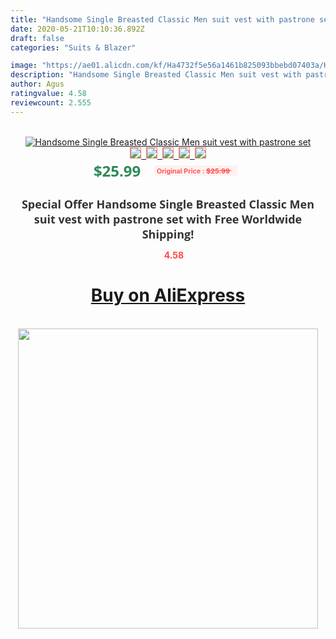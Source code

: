 ```yaml
---
title: "Handsome Single Breasted Classic Men suit vest with pastrone set"
date: 2020-05-21T10:10:36.892Z
draft: false
categories: "Suits & Blazer"

image: "https://ae01.alicdn.com/kf/Ha4732f5e56a1461b825093bbebd07403a/Handsome-Single-Breasted-Classic-Men-suit-vest-with-pastrone-set.jpg"
description: "Handsome Single Breasted Classic Men suit vest with pastrone set"
author: Agus
ratingvalue: 4.58
reviewcount: 2.555
---
```

<br>
<div style="text-align: center;">
<a href="https://s.click.aliexpress.com/e/_AEu5KH" target="_blank" rel="nofollow noopener noreferrer"><img alt="Handsome Single Breasted Classic Men suit vest with pastrone set" class="magnifier-image" src="https://ae01.alicdn.com/kf/Ha4732f5e56a1461b825093bbebd07403a/Handsome-Single-Breasted-Classic-Men-suit-vest-with-pastrone-set.jpg_640x640.jpg">
<br>
<img style="border:1px solid salmon" src="https://ae01.alicdn.com/kf/Ha4732f5e56a1461b825093bbebd07403a/Handsome-Single-Breasted-Classic-Men-suit-vest-with-pastrone-set.jpg_120x120.jpg">&nbsp;&nbsp;<img style="border:1px solid salmon" src="_120x120.jpg">&nbsp;&nbsp;<img style="border:1px solid salmon" src="_120x120.jpg">&nbsp;&nbsp;<img style="border:1px solid salmon" src="_120x120.jpg">&nbsp;&nbsp;<img style="border:1px solid salmon" src="_120x120.jpg"></a></div><br0>
<div style="text-align: center;"><span style="background-color: white; border: 0px; box-sizing: border-box; color: seagreen; display: inline-block; font-family: &quot;open sans&quot; , &quot;arial&quot; , &quot;helvetica&quot; , sans-serif , &quot;heiti&quot;; font-size: 24px; font-stretch: inherit; font-weight: 700; line-height: inherit; margin: 0px 10px 0px 0px; padding: 0px; vertical-align: middle;">$25.99 </span>
<span style="background: rgb(255 , 241 , 241); border-radius: 3px; border: 0px; box-sizing: border-box; color: #ff4747; display: inline-block; font-family: inherit; font-size: 12px; font-stretch: inherit; font-style: inherit; font-variant: inherit; font-weight: 600; line-height: inherit; margin: 0px; padding: 2px 5px; transform: scale(0.9); vertical-align: middle;">Original Price : <b style="text-decoration: line-through;">$25.99 </b> &nbsp;&nbsp;</span></div>
<h1 style="color: #333333; display: inline-block; font-family: &quot;open sans&quot; , &quot;arial&quot; , &quot;helvetica&quot; , sans-serif , &quot;heiti&quot;; font-size: 18px; font-stretch: inherit; font-weight: 700; text-align: center;">Special Offer Handsome Single Breasted Classic Men suit vest with pastrone set with Free Worldwide Shipping!</h1>
<div style="color: #ff4747; text-align: center;">
<img src="https://4.bp.blogspot.com/-M0ZcTcb-5uY/XleCXlxnR4I/AAAAAAAAAEc/OrjgMkXV1oMQFaCRZj5HQwOCBcu3w1FegCPcBGAYYCw/s1600/star.png" style="height: 15px;">&nbsp;<b>4.58</b></div>
<div class="button_cont" align="center"><a class="buynow_a" href="https://s.click.aliexpress.com/e/_AEu5KH" target="_blank" rel="nofollow noopener noreferrer"><H1>Buy on AliExpress</H1></a></div><br>
<div class="separator" style="clear: both; text-align: center;">
<img src="https://lh3.googleusercontent.com/-pTy5HemUv9M/XlePHvY0dAI/AAAAAAAAAE4/0nX5iRUoIWY8eMW9Dpxeirr157OZliDIgCLcBGAsYHQ/s1600/badge.gif" width="480">
</div>
